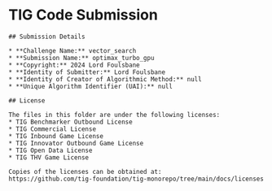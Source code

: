 # TIG Code Submission

    ## Submission Details

    * **Challenge Name:** vector_search
    * **Submission Name:** optimax_turbo_gpu
    * **Copyright:** 2024 Lord Foulsbane
    * **Identity of Submitter:** Lord Foulsbane
    * **Identity of Creator of Algorithmic Method:** null
    * **Unique Algorithm Identifier (UAI):** null

    ## License

    The files in this folder are under the following licenses:
    * TIG Benchmarker Outbound License
    * TIG Commercial License
    * TIG Inbound Game License
    * TIG Innovator Outbound Game License
    * TIG Open Data License
    * TIG THV Game License

    Copies of the licenses can be obtained at:  
    https://github.com/tig-foundation/tig-monorepo/tree/main/docs/licenses